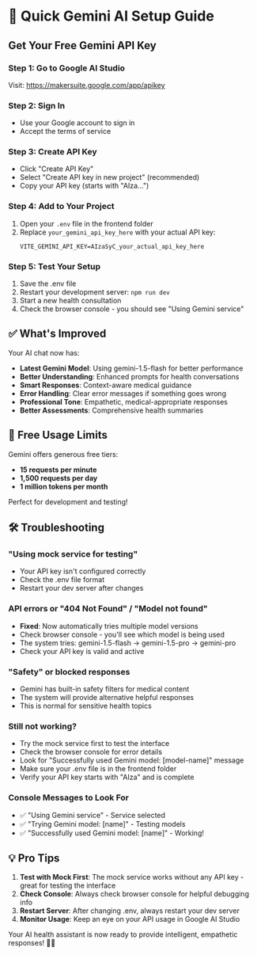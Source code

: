 # 🤖 Quick Gemini AI Setup Guide

## Get Your Free Gemini API Key

### Step 1: Go to Google AI Studio
Visit: https://makersuite.google.com/app/apikey

### Step 2: Sign In
- Use your Google account to sign in
- Accept the terms of service

### Step 3: Create API Key
- Click "Create API Key"
- Select "Create API key in new project" (recommended)
- Copy your API key (starts with "AIza...")

### Step 4: Add to Your Project
1. Open your `.env` file in the frontend folder
2. Replace `your_gemini_api_key_here` with your actual API key:
   ```
   VITE_GEMINI_API_KEY=AIzaSyC_your_actual_api_key_here
   ```

### Step 5: Test Your Setup
1. Save the .env file
2. Restart your development server: `npm run dev`
3. Start a new health consultation
4. Check the browser console - you should see "Using Gemini service"

## ✅ What's Improved

Your AI chat now has:
- **Latest Gemini Model**: Using gemini-1.5-flash for better performance
- **Better Understanding**: Enhanced prompts for health conversations
- **Smart Responses**: Context-aware medical guidance
- **Error Handling**: Clear error messages if something goes wrong
- **Professional Tone**: Empathetic, medical-appropriate responses
- **Better Assessments**: Comprehensive health summaries

## 🚀 Free Usage Limits

Gemini offers generous free tiers:
- **15 requests per minute**
- **1,500 requests per day**
- **1 million tokens per month**

Perfect for development and testing!

## 🛠️ Troubleshooting

### "Using mock service for testing"
- Your API key isn't configured correctly
- Check the .env file format
- Restart your dev server after changes

### API errors or "404 Not Found" / "Model not found"
- **Fixed**: Now automatically tries multiple model versions
- Check browser console - you'll see which model is being used
- The system tries: gemini-1.5-flash → gemini-1.5-pro → gemini-pro
- Check your API key is valid and active

### "Safety" or blocked responses
- Gemini has built-in safety filters for medical content
- The system will provide alternative helpful responses
- This is normal for sensitive health topics

### Still not working?
- Try the mock service first to test the interface
- Check the browser console for error details
- Look for "Successfully used Gemini model: [model-name]" message
- Make sure your .env file is in the frontend folder
- Verify your API key starts with "AIza" and is complete

### Console Messages to Look For
- ✅ "Using Gemini service" - Service selected
- ✅ "Trying Gemini model: [name]" - Testing models
- ✅ "Successfully used Gemini model: [name]" - Working!

## 💡 Pro Tips

1. **Test with Mock First**: The mock service works without any API key - great for testing the interface
2. **Check Console**: Always check browser console for helpful debugging info
3. **Restart Server**: After changing .env, always restart your dev server
4. **Monitor Usage**: Keep an eye on your API usage in Google AI Studio

Your AI health assistant is now ready to provide intelligent, empathetic responses! 🏥✨
